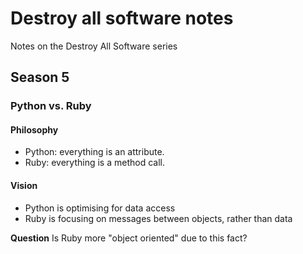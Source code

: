 # Destroy all software notes
Notes on the Destroy All Software series

## Season 5

### Python vs. Ruby
#### Philosophy
 * Python: everything is an attribute.
 * Ruby: everything is a method call. 

#### Vision
 * Python is optimising for data access
 * Ruby is focusing on messages between objects, rather than data
  
**Question** 
Is Ruby more "object oriented" due to this fact?
